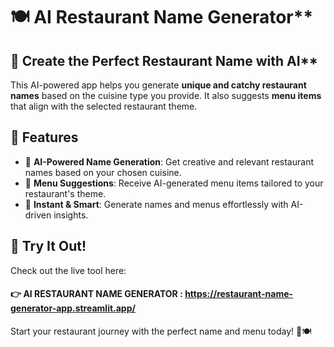 
# 🍽️ AI Restaurant Name Generator**  

## 🚀 Create the Perfect Restaurant Name with AI**  

This AI-powered app helps you generate **unique and catchy restaurant names** based on the cuisine type you provide. It also suggests **menu items** that align with the selected restaurant theme.  

## **🔹 Features**  
- 🍕 **AI-Powered Name Generation**: Get creative and relevant restaurant names based on your chosen cuisine.  
- 📜 **Menu Suggestions**: Receive AI-generated menu items tailored to your restaurant's theme.  
- 🎯 **Instant & Smart**: Generate names and menus effortlessly with AI-driven insights.  

## **🔗 Try It Out!**  
Check out the live tool here:  
#### 👉 AI RESTAURANT NAME GENERATOR :  https://restaurant-name-generator-app.streamlit.app/

Start your restaurant journey with the perfect name and menu today! 🚀🍽️
